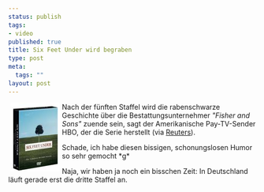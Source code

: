 ```yaml
--- 
status: publish
tags: 
- video
published: true
title: Six Feet Under wird begraben
type: post
meta: 
  tags: ""
layout: post
---
```

<p><img width="99" height="139" border="0" hspace="5" align="left" src="/media/wp/einmalig/sixfeetunder.jpg" alt=""  />Nach der fünften Staffel wird die rabenschwarze Geschichte über die Bestattungsunternehmer <i>&quot;Fisher and Sons&quot;</i> zuende sein, sagt der Amerikanische Pay-TV-Sender HBO, der die Serie herstellt (via <a target="_BLANK" href="http://www.reuters.com/newsArticle.jhtml?type=entertainmentNews&storyID=6734194" title="http://www.reuters.com/newsArticle.jhtml?type=entertainmentNews&storyID=6734194" onmouseover="window.status='http://www.reuters.com/newsArticle.jhtml?type=entertainmentNews&storyID=6734194';return true;" onmouseout="window.status='';return true;">Reuters</a>).</p>

<p>Schade, ich habe diesen bissigen, schonungslosen Humor so sehr gemocht *g*</p>

<p>Naja, wir haben ja noch ein bisschen Zeit: In Deutschland läuft gerade erst die dritte Staffel an.</p>
